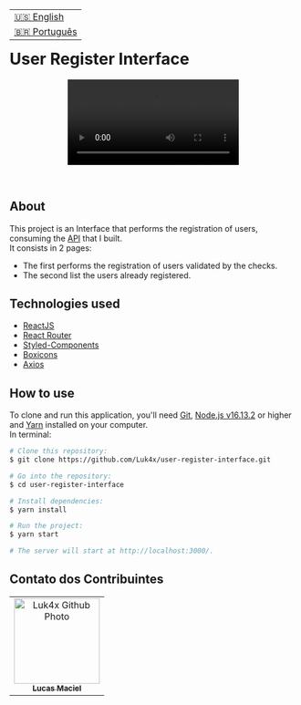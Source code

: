 <table align="right">
  <tr>
    <td>
      <a href="readme-en.md">🇺🇸 English</a>
    </td>
  </tr>
  <tr>
    <td>
      <a href="README.md">🇧🇷 Português</a>
    </td>
  </tr>
</table>
<br>

# User Register Interface
<p align="center">
  <video src="https://user-images.githubusercontent.com/86276393/178146501-81a0a0e1-4c6a-41c8-957a-5e20e5e1a190.mp4">
</p>
<br>

## About
This project is an Interface that performs the registration of users, consuming the [API](https://github.com/Luk4x/user-register-API) that I built.<br>
It consists in 2 pages:
- The first performs the registration of users validated by the checks.
- The second list the users already registered.

## Technologies used
- [ReactJS](https://pt-br.reactjs.org)
- [React Router](https://v5.reactrouter.com/web/guides/quick-start)
- [Styled-Components](https://styled-components.com)
- [Boxicons](https://boxicons.com/usage)
- [Axios](https://axios-http.com/docs/intro)

## How to use
To clone and run this application, you'll need [Git](https://git-scm.com/), [Node.js v16.13.2](https://nodejs.org/en/) or higher and [Yarn](https://yarnpkg.com/) installed on your computer.<br>In terminal:

```bash
# Clone this repository:
$ git clone https://github.com/Luk4x/user-register-interface.git

# Go into the repository:
$ cd user-register-interface

# Install dependencies: 
$ yarn install

# Run the project:
$ yarn start

# The server will start at http://localhost:3000/.
```

## Contato dos Contribuintes
<table>
  <tr>
    <td align="center">
      <a href="https://www.linkedin.com/in/lucasmacielf/">
        <img src="https://avatars.githubusercontent.com/Luk4x" width="150px;" alt="Luk4x Github Photo"/><br>
        <sub>
          <b>Lucas Maciel</b>
        </sub>
      </a>
    </td>
  </tr>
</table>
